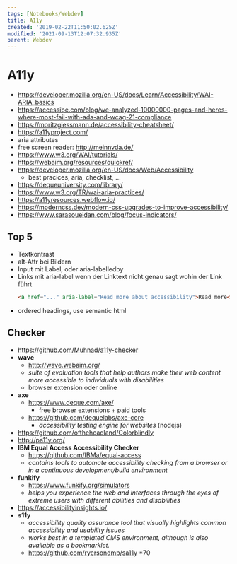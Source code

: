 ```yaml
---
tags: [Notebooks/Webdev]
title: A11y
created: '2019-02-22T11:50:02.625Z'
modified: '2021-09-13T12:07:32.935Z'
parent: Webdev
---
```


# A11y
- https://developer.mozilla.org/en-US/docs/Learn/Accessibility/WAI-ARIA_basics
- https://accessibe.com/blog/we-analyzed-10000000-pages-and-heres-where-most-fail-with-ada-and-wcag-21-compliance
- https://moritzgiessmann.de/accessibility-cheatsheet/
- https://a11yproject.com/
- aria attributes
- free screen reader: http://meinnvda.de/
- https://www.w3.org/WAI/tutorials/
- https://webaim.org/resources/quickref/
- https://developer.mozilla.org/en-US/docs/Web/Accessibility
  - best pracices, aria, checklist, ...
- https://dequeuniversity.com/library/
- https://www.w3.org/TR/wai-aria-practices/
- https://a11yresources.webflow.io/
- https://moderncss.dev/modern-css-upgrades-to-improve-accessibility/
- https://www.sarasoueidan.com/blog/focus-indicators/


## Top 5
- Textkontrast
- alt-Attr bei Bildern
- Input mit Label, oder aria-labelledby
- Links mit aria-label wenn der Linktext nicht genau sagt wohin der Link führt
  ```html
  <a href="..." aria-label="Read more about accessibility">Read more</a>
  ```
- ordered headings, use semantic html


## Checker
- https://github.com/Muhnad/a11y-checker
- **wave**
  - http://wave.webaim.org/
  - *suite of evaluation tools that help authors make their web content more accessible to individuals with disabilities*
  - browser extension oder online
- **axe**
  - https://www.deque.com/axe/
    - free browser extensions + paid tools
  - https://github.com/dequelabs/axe-core
    - *accessibility testing engine for websites* (nodejs)
- https://github.com/oftheheadland/Colorblindly
- http://pa11y.org/
- **IBM Equal Access Accessibility Checker**
  - https://github.com/IBMa/equal-access
  - *contains tools to automate accessibility checking from a browser or in a continuous development/build environment*
- **funkify**
  - https://www.funkify.org/simulators
  - *helps you experience the web and interfaces through the eyes of extreme users with different abilities and disabilities*
- https://accessibilityinsights.io/
- **s11y**
  - *accessibility quality assurance tool that visually highlights common accessibility and usability issues*
  - *works best in a templated CMS environment, although is also available as a bookmarklet.*
  - https://github.com/ryersondmp/sa11y *70

